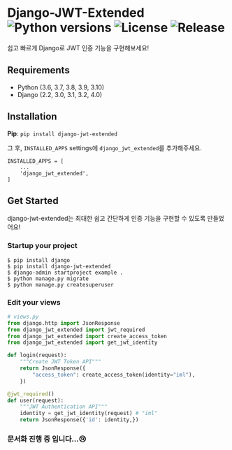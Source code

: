 # Django-JWT-Extended ![Python versions](https://img.shields.io/badge/Python-3.6<=@-blue) ![License](https://img.shields.io/badge/license-MIT-green) ![Release](https://img.shields.io/badge/release-0.1.1-red)
쉽고 빠르게 Django로 JWT 인증 기능을 구현해보세요!



## Requirements

- Python (3.6, 3.7, 3.8, 3.9, 3.10)
- Django (2.2, 3.0, 3.1, 3.2, 4.0)



## Installation

**Pip**: `pip install django-jwt-extended`

그 후, `INSTALLED_APPS` settings에 `django_jwt_extended`를 추가해주세요.

```
INSTALLED_APPS = [
    ...
    'django_jwt_extended',
]
```



## Get Started

django-jwt-extended는 최대한 쉽고 간단하게 인증 기능을 구현할 수 있도록 만들었어요!

### Startup your project

```shell
$ pip install django
$ pip install django-jwt-extended
$ django-admin startproject example .
$ python manage.py migrate
$ python manage.py createsuperuser
```

### Edit your views

```python
# views.py
from django.http import JsonResponse
from django_jwt_extended import jwt_required
from django_jwt_extended import create_access_token
from django_jwt_extended import get_jwt_identity

def login(request):
    """Create JWT Token API"""
    return JsonResponse({
        "access_token": create_access_token(identity="iml"),
    })

@jwt_required()
def user(request):
    """JWT Authentication API"""
    identity = get_jwt_identity(request) # "iml"
    return JsonResponse({'id': identity,})
```



### **문서화 진행 중 입니다...😢**

